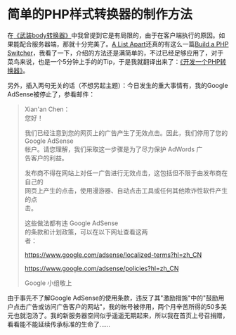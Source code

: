 # 简单的PHP样式转换器的制作方法

在[《武装body转换器》][0]中我曾提到它是有局限的，由于在客户端执行的原因。如果能配合服务器端，那就十分完美了。[A List Apart][1]还真的有这么一篇[Build a PHP Switcher][2]，我看了一下，介绍的方法还是满简单的，不过已经足够应用了，对于菜鸟来说，也是一个5分钟上手的的Tip，于是我就翻译出来了：[《开发一个PHP转换器》][3]。

另外，插入两句无关的话（不想另起主题）：今日发生的重大事情有，我的Google AdSense被停止了，参看邮件：

> Xian'an Chen：  
> 您好！
> 
> 我们已经注意到您的网页上的广告产生了无效点击。因此，我们停用了您的  
> Google AdSense  
> 帐户。请您理解，我们采取这一步骤是为了尽力保护 AdWords 广  
> 告客户的利益。
> 
> 发布商不得在网站上对任一广告进行无效点击，这包括但不限于由发布商在自己的  
> 网页上产生的点击，使用漫游器、自动点击工具或任何其他欺诈性软件产生的点  
> 击。
> 
> 这些做法都有违 Google AdSense  
> 的条款和计划政策，可以在以下网址查看这两  
> 者：
> 
> https://www.google.com/adsense/localized-terms?hl=zh_CN
> 
> https://www.google.com/adsense/policies?hl=zh_CN
> 
> Google 小组敬上
> 

由于事先不了解Google AdSense的使用条款，违反了其"激励措施"中的"鼓励用户点击广告或访问广告客户的网站"，我的帐号被停用，两个月辛苦所得的50多美元也就泡汤了。我的新服务器空间似乎遥遥无期起来，所以我在首页上号召捐赠，看看能不能延续传承标准的生命了……

[0]: https://www.google.com/search?q=武装body转换器XHTML&ie=UTF-8&oe=UTF-8
[1]: http://alistapart.com/
[2]: http://alistapart.com/articles/phpswitch/
[3]: https://www.google.com/search?q=开发一个PHP转换器&ie=UTF-8&oe=UTF-8
